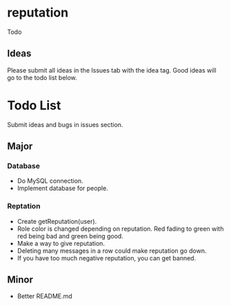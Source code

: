 # reputation
Todo

## Ideas
Please submit all ideas in the Issues tab with the idea tag.
Good ideas will go to the todo list below.

# Todo List
Submit ideas and bugs in issues section.
## Major
### Database
* Do MySQL connection.
* Implement database for people.
### Reptation
* Create getReputation(user).
* Role color is changed depending on reputation. Red fading to green with red being bad and green being good.
* Make a way to give reputation.
* Deleting many messages in a row could make reputation go down. 
* If you have too much negative reputation, you can get banned.
## Minor
* Better README.md
